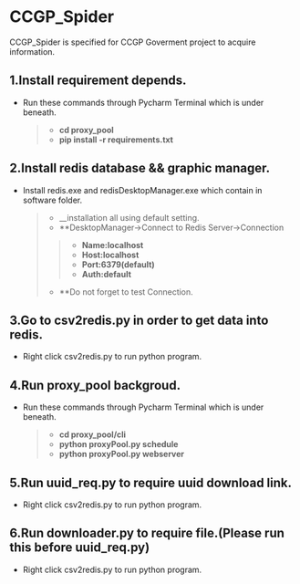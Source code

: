 # CCGP_Spider
CCGP_Spider is specified for CCGP Goverment project to acquire information.

1.Install requirement depends.
---
  - Run these commands through Pycharm Terminal which is under beneath.
    >+ __cd proxy_pool__
    >+ **pip install -r requirements.txt**
 
2.Install redis database && graphic manager.
--- 
  - Install redis.exe and redisDesktopManager.exe which contain in software folder.
    >+ __installation all using default setting.
    >+ **DesktopManager->Connect to Redis Server->Connection
       >>* __Name:localhost__
       >>* __Host:localhost__
       >>* __Port:6379(default)__
       >>* __Auth:default__
    >+ **Do not forget to test Connection.

3.Go to csv2redis.py in order to get data into redis.
---
  - Right click csv2redis.py to run python program.
 
4.Run proxy_pool backgroud.
---
  - Run these commands through Pycharm Terminal which is under beneath.
    >+ __cd proxy_pool/cli__
    >+ **python proxyPool.py schedule**
    >+ **python proxyPool.py webserver**

5.Run uuid_req.py to require uuid download link.
---
  - Right click csv2redis.py to run python program.


6.Run downloader.py to require file.(Please run this before uuid_req.py)
---
  - Right click csv2redis.py to run python program.

 